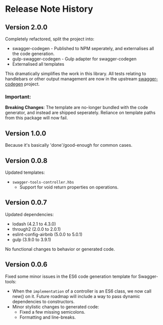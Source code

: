 # Release Note History

## Version 2.0.0
Completely refactored, split the project into:

  - swagger-codegen - Published to NPM seperately, and externalises all the code generation.
  - gulp-swagger-codegen - Gulp adapter for swagger-codegen
  - Externalised all templates
  
This dramatically simplifies the work in this library. All tests relating to
handlebars or other output management are now in the upstream
[swagger-codegen](https://www.npmjs.com/package/swagger-codegen) project.

### Important:
__Breaking Changes__: The template are no-longer bundled with
the code generator, and instead are shipped seperately. Reliance
on template paths from this package will now fail.

## Version 1.0.0
Because it's basically 'done'/good-enough for common cases.

## Version 0.0.8
Updated templates:

  - `swagger-tools-controller.hbs`
      - Support for void return properties on operations.

## Version 0.0.7
Updated dependencies:

  - lodash (4.2.1 to 4.3.0)
  - through2 (2.0.0 to 2.0.1)
  - eslint-config-airbnb (5.0.0 to 5.0.1)
  - gulp (3.9.0 to 3.9.1)

No functional changes to behavior or generated code.

## Version 0.0.6
Fixed some minor issues in the ES6 code generation template for Swagger-tools:

  - When the `implementation` of a controller is an ES6 class, we now call new() on it.
    Future roadmap will include a way to pass dynamic dependencies to constructors.
  - Minor stylistic changes to generated code:
      - Fixed a few missing semicolons.
      - Formatting and line-breaks.
